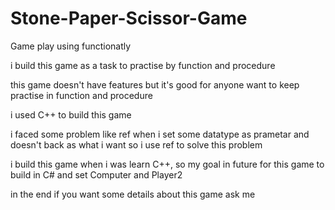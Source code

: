 # Stone-Paper-Scissor-Game
Game play using functionatly

i build this game as a task to practise by function and procedure 

this game doesn't have features but it's good for  anyone want to keep practise in function and procedure

i used C++ to build this game

i faced some problem like ref when i set some datatype as prametar and doesn't back as what i want so i use ref to solve this problem

i build this game when i was learn C++, so my goal in future for this game to build in C# and set Computer and Player2

in the end if you want some details about this game ask me
